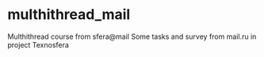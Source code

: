 # multhithread_mail
Multhithread course from sfera@mail
Some tasks and survey from mail.ru in project Texnosfera

